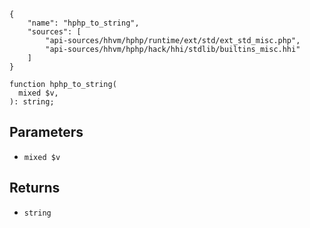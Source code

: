 ``` yamlmeta
{
    "name": "hphp_to_string",
    "sources": [
        "api-sources/hhvm/hphp/runtime/ext/std/ext_std_misc.php",
        "api-sources/hhvm/hphp/hack/hhi/stdlib/builtins_misc.hhi"
    ]
}
```




``` Hack
function hphp_to_string(
  mixed $v,
): string;
```




## Parameters




+ ` mixed $v `




## Returns




* ` string `
<!-- HHAPIDOC -->
